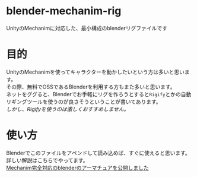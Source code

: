# blender-mechanim-rig
UnityのMechanimに対応した、最小構成のblenderリグファイルです

# 目的
UnityのMechanimを使ってキャラクターを動かしたいという方は多いと思います。  
その際、無料でOSSであるBlenderを利用する方もまた多いと思います。  
ネットをググると、Blenderでお手軽にリグを作ろうとすると`Rigify`とかの自動リギングツールを使うのが良さそうということが書いてあります。  
*しかし、Rigifyを使うのは激しくおすすめしません。*

# 使い方

Blenderでこのファイルをアペンドして読み込めば、すぐに使えると思います。
詳しい解説はこちらでやってます。  
[Mechanim完全対応のblenderのアーマチュアを公開しました](https://scrapbox.io/keroxp-blog/Mechanim%E5%AE%8C%E5%85%A8%E5%AF%BE%E5%BF%9C%E3%81%AEblender%E3%81%AE%E3%82%A2%E3%83%BC%E3%83%9E%E3%83%81%E3%83%A5%E3%82%A2%E3%82%92%E5%85%AC%E9%96%8B%E3%81%97%E3%81%BE%E3%81%97%E3%81%9F)
